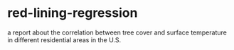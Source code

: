 # red-lining-regression
a report about the correlation between tree cover and surface temperature in different residential areas in the U.S.
